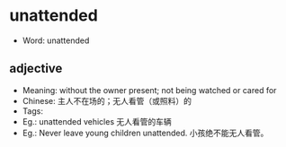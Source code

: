 # unattended

- Word: unattended

## adjective

- Meaning: without the owner present; not being watched or cared for
- Chinese: 主人不在场的；无人看管（或照料）的
- Tags: 
- Eg.: unattended vehicles 无人看管的车辆
- Eg.: Never leave young children unattended. 小孩绝不能无人看管。

